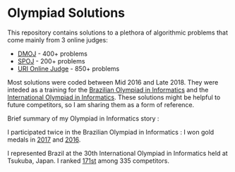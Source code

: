 # Olympiad Solutions

This repository contains solutions to a plethora of algorithmic problems that come mainly from 3 online judges:

* [DMOJ](https://dmoj.ca/) - 400+ problems
* [SPOJ](http://www.spoj.com/) - 200+ problems
* [URI Online Judge](https://www.urionlinejudge.com.br/judge/pt) - 850+ problems

Most solutions were coded between Mid 2016 and Late 2018. They were inteded as a training for the [Brazilian Olympiad in Informatics](https://olimpiada.ic.unicamp.br/) and the [International Olympiad in Informatics](http://ioinformatics.org/index.shtml). These solutions might be helpful to future competitors, so I am sharing them as a form of reference.

Brief summary of my Olympiad in Informatics story :

I participated twice in the Brazilian Olympiad in Informatics : I won gold medals in [2017](https://olimpiada.ic.unicamp.br/passadas/OBI2017/qmerito/p2/) and [2016](https://olimpiada.ic.unicamp.br/passadas/OBI2016/qmerito/p2/).

I represented Brazil at the 30th International Olympiad in Informatics held at Tsukuba, Japan. I ranked [171st](http://stats.ioinformatics.org/people/6465) among 335 competitors.
